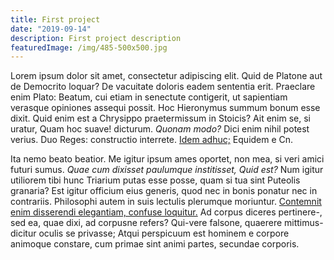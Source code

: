 ```yaml
---
title: First project
date: "2019-09-14"
description: First project description
featuredImage: /img/485-500x500.jpg
---
```


Lorem ipsum dolor sit amet, consectetur adipiscing elit. Quid de Platone aut de Democrito loquar? De vacuitate doloris eadem sententia erit. Praeclare enim Plato: Beatum, cui etiam in senectute contigerit, ut sapientiam verasque opiniones assequi possit. Hoc Hieronymus summum bonum esse dixit. Quid enim est a Chrysippo praetermissum in Stoicis? Ait enim se, si uratur, Quam hoc suave! dicturum. _Quonam modo?_ Dici enim nihil potest verius. Duo Reges: constructio interrete. [Idem adhuc;](http://loripsum.net/) Equidem e Cn.

Ita nemo beato beatior. Me igitur ipsum ames oportet, non mea, si veri amici futuri sumus. _Quae cum dixisset paulumque institisset, Quid est?_ Num igitur utiliorem tibi hunc Triarium putas esse posse, quam si tua sint Puteolis granaria? Est igitur officium eius generis, quod nec in bonis ponatur nec in contrariis. Philosophi autem in suis lectulis plerumque moriuntur. [Contemnit enim disserendi elegantiam, confuse loquitur.](http://loripsum.net/) Ad corpus diceres pertinere-, sed ea, quae dixi, ad corpusne refers? Qui-vere falsone, quaerere mittimus-dicitur oculis se privasse; Atqui perspicuum est hominem e corpore animoque constare, cum primae sint animi partes, secundae corporis.
